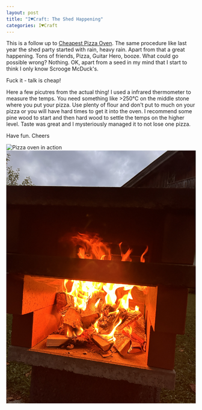 ```yaml
---
layout: post
title: "I♥Craft: The Shed Happening"
categories: I♥Craft
---
```


This is a follow up to [Cheapest Pizza Oven](https://clyde.crimson.space/posts/cheapest-pizza-oven/). The same procedure like last year the shed party started with rain, heavy rain. Apart from that a great happening. Tons of friends, Pizza, Guitar Hero, booze. What could go possible wrong? Nothing. OK, apart from a seed in my mind that I start to think I only know Scrooge McDuck's.

Fuck it - talk is cheap!

Here a few picutres from the actual thing!
I used a infrared thermometer to measure the temps. You need something like >250°C on the middle stone where you put your pizza. Use plenty of flour and don't put to much on your pizza or you will have hard times to get it into the oven.
I recommend some pine wood to start and then hard wood to settle the temps on the higher level.
Taste was great and I mysteriously managed it to not lose one pizza.

Have fun. Cheers

![Pizza oven in action](/assets/pix/PizzaOven_4.jpg)  
![Pizza oven action shot II](/assets/pix/PizzaOven_5.JPG)
